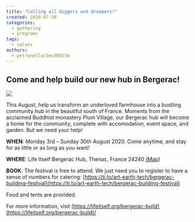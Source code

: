 ```yaml
---
title: "Calling all diggers and dreamers!"
created: 2020-07-10
categories: 
  - gathering
  - programs
tags: 
  - salons
authors: 
  - petronellac3ecd0923b
---
```


## Come and help build our new hub in Bergerac!

![](https://artearthtech.files.wordpress.com/2020/07/1-1.png?w=1024)

This August, help us transform an underloved farmhouse into a bustling community hub in the beautiful south of France. Moments from the acclaimed Buddhist monastery Plum Village, our Bergerac hub will become a home for the community, complete with accomodation, event space, and garden. But we need your help!

**WHEN**: Monday 3rd – Sunday 30th August 2020. Come anytime, and stay for as little or as long as you want!

**WHERE**: Life Itself Bergerac Hub, Thenac, France 24240 [(Map](https://www.google.com/maps/place/24240+Th%C3%A9nac,+France/@44.7525986,0.3617176,2475m/data=!3m1!1e3!4m5!3m4!1s0x12aac10d0f059a27:0x40665174817f2b0!8m2!3d44.7500349!4d0.341107))

**BOOK**: The festival is free to attend. We just need you to register to have a sense of numbers for catering: [https://ti.to/art-earth-tech/bergerac-building-festival](https://ti.to/art-earth-tech/bergerac-building-festival)

Food and tents are provided.

For more information, visit [https://lifeitself.org/bergerac-build](https://lifeitself.org/bergerac-build)/
